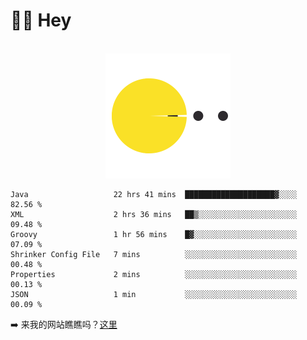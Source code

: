
# 👋🏻 Hey
<div align="center">
	<br>
	<img src="https://raw.githubusercontent.com/Aniket965/Aniket965/master/pacman.svg?sanitize=true" width="200" height="200">
	<br>
</div>

<!--START_SECTION:waka-->

```text
Java                   22 hrs 41 mins  ████████████████████▓░░░░   82.56 %
XML                    2 hrs 36 mins   ██▒░░░░░░░░░░░░░░░░░░░░░░   09.48 %
Groovy                 1 hr 56 mins    █▓░░░░░░░░░░░░░░░░░░░░░░░   07.09 %
Shrinker Config File   7 mins          ░░░░░░░░░░░░░░░░░░░░░░░░░   00.48 %
Properties             2 mins          ░░░░░░░░░░░░░░░░░░░░░░░░░   00.13 %
JSON                   1 min           ░░░░░░░░░░░░░░░░░░░░░░░░░   00.09 %
```

<!--END_SECTION:waka-->

 ➡️  来我的网站瞧瞧吗？[这里](https://www.shaolongfei.com)
